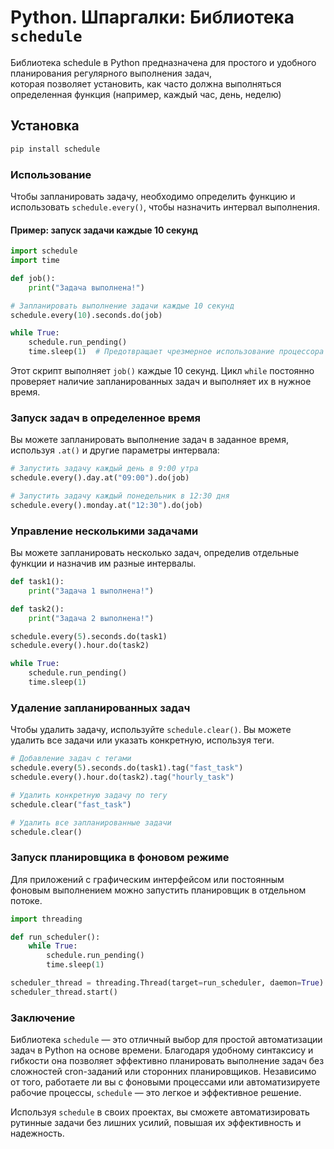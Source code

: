 # Python. Шпаргалки: Библиотека `schedule`


Библиотека schedule в Python предназначена для простого и удобного планирования регулярного выполнения задач,  
которая позволяет установить, как часто должна выполняться определенная функция (например, каждый час, день, неделю)

## Установка

```bash
pip install schedule
```


### Использование
Чтобы запланировать задачу, необходимо определить функцию и использовать `schedule.every()`, чтобы назначить интервал выполнения.

#### Пример: запуск задачи каждые 10 секунд
```python
import schedule
import time

def job():
    print("Задача выполнена!")

# Запланировать выполнение задачи каждые 10 секунд
schedule.every(10).seconds.do(job)

while True:
    schedule.run_pending()
    time.sleep(1)  # Предотвращает чрезмерное использование процессора
```

Этот скрипт выполняет `job()` каждые 10 секунд. Цикл `while` постоянно проверяет наличие запланированных задач и выполняет их в нужное время.

### Запуск задач в определенное время
Вы можете запланировать выполнение задач в заданное время, используя `.at()` и другие параметры интервала:

```python
# Запустить задачу каждый день в 9:00 утра
schedule.every().day.at("09:00").do(job)

# Запустить задачу каждый понедельник в 12:30 дня
schedule.every().monday.at("12:30").do(job)
```

### Управление несколькими задачами
Вы можете запланировать несколько задач, определив отдельные функции и назначив им разные интервалы.

```python
def task1():
    print("Задача 1 выполнена!")

def task2():
    print("Задача 2 выполнена!")

schedule.every(5).seconds.do(task1)
schedule.every().hour.do(task2)

while True:
    schedule.run_pending()
    time.sleep(1)
```

### Удаление запланированных задач
Чтобы удалить задачу, используйте `schedule.clear()`. Вы можете удалить все задачи или указать конкретную, используя теги.

```python
# Добавление задач с тегами
schedule.every(5).seconds.do(task1).tag("fast_task")
schedule.every().hour.do(task2).tag("hourly_task")

# Удалить конкретную задачу по тегу
schedule.clear("fast_task")

# Удалить все запланированные задачи
schedule.clear()
```

### Запуск планировщика в фоновом режиме
Для приложений с графическим интерфейсом или постоянным фоновым выполнением можно запустить планировщик в отдельном потоке.

```python
import threading

def run_scheduler():
    while True:
        schedule.run_pending()
        time.sleep(1)

scheduler_thread = threading.Thread(target=run_scheduler, daemon=True)
scheduler_thread.start()
```

### Заключение
Библиотека `schedule` — это отличный выбор для простой автоматизации задач в Python на основе времени. Благодаря удобному синтаксису и гибкости она позволяет эффективно планировать выполнение задач без сложностей cron-заданий или сторонних планировщиков. Независимо от того, работаете ли вы с фоновыми процессами или автоматизируете рабочие процессы, `schedule` — это легкое и эффективное решение.

Используя `schedule` в своих проектах, вы сможете автоматизировать рутинные задачи без лишних усилий, повышая их эффективность и надежность.

